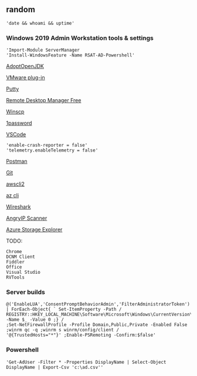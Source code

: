## random
	'date && whoami && uptime'

### Windows 2019 Admin Workstation tools & settings
	'Import-Module ServerManager
	'Install-WindowsFeature -Name RSAT-AD-Powershell'

[AdoptOpenJDK](https://adoptopenjdk.net/?variant=openjdk15&jvmVariant=hotspot)

[VMware plug-in](http://vsphereclient.vmware.com/vsphereclient/VMware-EnhancedAuthenticationPlugin-6.7.0.exe)

[Putty](https://the.earth.li/~sgtatham/putty/latest/w64/putty-64bit-0.74-installer.msi)

[Remote Desktop Manager Free](https://cdn.devolutions.net/download/Setup.RemoteDesktopManagerFree.2020.3.23.0.msi)

[Winscp](https://winscp.net/download/WinSCP-5.17.9-Setup.exe)

[1password](https://app-updates.agilebits.com/download/OPW7)

[VSCode](https://code.visualstudio.com/docs/?dv=win64)

	'enable-crash-reporter = false'
	'telemetry.enableTelemetry = false'

[Postman](https://dl.pstmn.io/download/latest/win64)

[Git](https://github.com/git-for-windows/git/releases/download/v2.29.2.windows.3/Git-2.29.2.3-64-bit.exe)

[awscli2](https://awscli.amazonaws.com/AWSCLIV2.msi)

[az cli](https://aka.ms/installazurecliwindows)

[Wireshark](https://1.na.dl.wireshark.org/win64/Wireshark-win64-3.4.2.exe)

[AngryIP Scanner](https://github.com/angryip/ipscan/releases/download/3.7.3/ipscan-3.7.3-setup.exe)

[Azure Storage Explorer](https://go.microsoft.com/fwlink/?LinkId=708343&clcid=0x409)

TODO:

	Chrome
	DCNM Client
	Fiddler
	Office
	Visual Studio
	RVTools

### Server builds
    @('EnableLUA','ConsentPromptBehaviorAdmin','FilterAdministratorToken') | ForEach-Object{ ` Set-ItemProperty -Path /
    REGISTRY::HKEY_LOCAL_MACHINE\Software\Microsoft\Windows\CurrentVersion\Policies\System -Name $_ -Value 0 ;} /
    ;Set-NetFirewallProfile -Profile Domain,Public,Private -Enabled False ;winrm qc -q ;winrm s winrm/config/client /
    '@{TrustedHosts="*"}' ;Enable-PSRemoting -Confirm:$false'

### Powershell
    'Get-AdUser -Filter * -Properties DisplayName | Select-Object DisplayName | Export-Csv 'c:\ad.csv''
